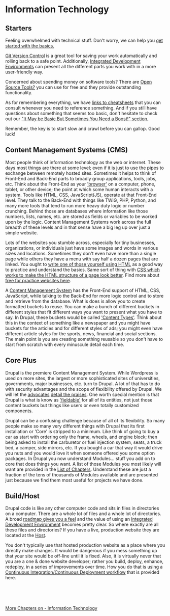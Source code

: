 
# Information Technology

## Starters

Feeling overwhelmed with technical stuff. Don't worry, we can help you [get started with the basics.](Novice.md)

[Git Version Control](../book/gitbasics.md) is a great tool for saving your work automatically and rolling back to a safe point. Additionally, [Integrated Development Environments](../book/ide.md) can present all the different parts you work with in a more user-friendly way.

Concerned about spending money on software tools?  There are [Open Source Tools?](../book/opensource.md) you can use for free and they provide outstanding functionality.

As for remembering everything, we have [links to cheatsheets](../book/cheats.md) that you can consult whenever you need to reference something. And if you still have questions about something that seems too basic, don't hesitate to check out our ["It May be Basic But Sometimes You Need a Boost!" section.](../book/Novice.md)

Remember, the key is to start slow and crawl before you can gallop. Good luck!
 
## Content Management Systems (CMS)

Most people think of information technology as the web or internet.  These days most things are there at some level; even if it is just to use the pipes to exchange between remotely hosted sites. Sometimes it helps to think of Front-End and Back-End parts to broadly group applications, tools, jobs, etc. Think about the Front-End as your ['browser']( https://en.wikipedia.org/wiki/Web_browser) on a computer, phone, tablet, or other device; the point at which some human interacts with a system.  Tools like HTML, CSS, JavaScript(JS), operate at that Front-End level.  They talk to the Back-End with things like TWIG, PHP, Python, and many more tools that tend to run more heavy duty logic or number crunching.  Behind those are databases where information like those numbers, lists, names, etc. are stored as fields or variables to be worked upon by the logic.   Content Management Systems work across the full breadth of these levels and in that sense have a big leg up over just a simple website.

Lots of the websites you stumble across, especially for tiny businesses, organizations, or individuals just have some images and words in various sizes and locations.  Sometimes they don't even have more than a single page while others they have a menu with say half a dozen pages that are linked.  You ought to [write one of those yourself using HTML](https://www.tutorialstonight.com/html-web-page-examples-with-source-code) as a good way to practice and understand the basics.   Same sort of thing with [CSS which works to make the HTML structure of a page look better](https://www.tutorialstonight.com/how-to-use-css-in-html).  Find more about [free for practice websites here](../book/hosting.md#a-free-static-website-for-practice).

A [Content Management System](../book/cms.md) has the Front-End support of HTML, CSS, JavaScript, while talking to the Back-End for more logic control and to store and retrieve from the database.   What is does is allow you to create formatted buckets to reuse.  You can make a bunch of different buckets in different styles that fit different ways you want to present what you have to say.  In Drupal, these buckets would be called ['Content Types'](https://www.youtube.com/watch?v=soQ6N7oVkI0).   Think about this in the context of something like a newspaper and you might have buckets for the articles and for different styles of ads; you might even have different article styles for the sports, news, financial and social sections.  The main point is you are creating something reusable so you don't have to start from scratch with every minuscule detail each time. 

## Core Plus

Drupal is the premiere Content Management System.   While Wordpress is used on more sites, the largest or more sophisticated sites of universities, governments, major businesses, etc. turn to Drupal.  A lot of that has to do with security advantages and the scope of flexibility offered by Drupal.  We will let the [advocates]( https://www.digitalpolygon.com/blog/top-benefits-of-drupal) [detail the praises](https://www.drupal.org/docs/7/understanding-drupal/what-are-some-of-the-commonly-advantages-of-drupal).  One worth special mention is that Drupal is what is know as ['fieldable'](https://www.drupal.org/docs/7/api/entity-api/an-introduction-to-entities) for all of its entities, not just those content buckets but things like users or even totally customized components.  

Drupal can be a confusing challenge because of all of its flexibility.  So many people make so many very different things with Drupal that its first installation or 'Core' is stripped to a minimum.  Like think of going to buy a car as start with ordering only the frame, wheels, and engine block; then being asked to install the carburetor or fuel injection system, seats, a truck bed, a camper, side mirrors, etc.  If you bought a car that way it would drive you nuts and you would love it when someone offered you some option packages.  In Drupal you now understand Modules… stuff you add on to core that does things you want.  A list of those Modules you most likely will want are provided in the [List of Chapters](../book/chapters.md#drupal-modules).  Understand these are just a fraction of the tens of thousands of Modules available and are presented just because we find them most useful for projects we have done.


## Build/Host

Drupal code is like any other computer code and sits in files in directories on a computer.  There are a whole lot of files and a whole lot of directories.  A broad [roadmap gives you a feel](../cicd/directorymap.md) and the value of using an [Integrated Development Environment](../book/ide.md) becomes pretty clear.   So where exactly are all these files and directories?  If you have a live, production website they are located at the [Host](../book/hosting.md).

You don't typically use that hosted production website as a place where you directly make changes.  It would be dangerous if you mess something up that your site would be off-line until it is fixed.  Also, it is virtually never that you are a one & done website developer; rather you build, deploy, enhance, redeploy, in a series of improvements over time.  How you do that is using a [Continuous Integration/Continuous Deployment workflow](../book/drupalcicd.md) that is provided here.


<br>
<br>
<br>

[More Chapters on - Information Technology](../chapters.md#information-technology)

